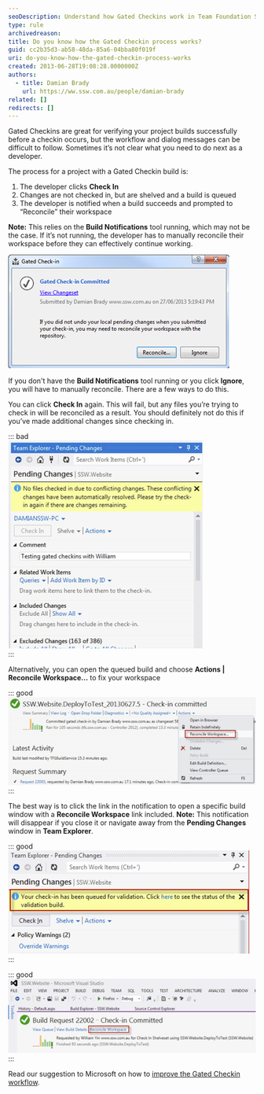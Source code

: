 ```yaml
---
seoDescription: Understand how Gated Checkins work in Team Foundation Server and improve your workflow with our guide on reconciling workspace changes.
type: rule
archivedreason:
title: Do you know how the Gated Checkin process works?
guid: cc2b35d3-ab58-48da-85a6-04bba80f019f
uri: do-you-know-how-the-gated-checkin-process-works
created: 2013-06-28T19:08:28.0000000Z
authors:
  - title: Damian Brady
    url: https://ww.ssw.com.au/people/damian-brady
related: []
redirects: []
---
```


Gated Checkins are great for verifying your project builds successfully before a checkin occurs, but the workflow and dialog messages can be difficult to follow. Sometimes it’s not clear what you need to do next as a developer.

<!--endintro-->

The process for a project with a Gated Checkin build is:

1. The developer clicks **Check In**
2. Changes are not checked in, but are shelved and a build is queued
3. The developer is notified when a build succeeds and prompted to “Reconcile” their workspace

**Note:** This relies on the **Build Notifications** tool running, which may not be the case. If it’s not running, the developer has to manually reconcile their workspace before they can effectively continue working.

![Figure: The developer is notified if a gated check-in resulted in a commit](gated-checkin-1.jpg)

If you don't have the **Build Notifications** tool running or you click **Ignore**, you will have to manually reconcile. There are a few ways to do this.

You can click **Check In** again. This will fail, but any files you’re trying to check in will be reconciled as a result. You should definitely not do this if you’ve made additional changes since checking in.

::: bad  
![Figure: Bad Example - Reconcile by clicking "Check In" again.  This will fail, but any files you're trying to check in will be reconciled.](gated-checkin-2.jpg)  
:::

Alternatively, you can open the queued build and choose **Actions | Reconcile Workspace...** to fix your workspace

::: good  
![Figure: OK Example – Open the Build and choose Actions | Reconcile Workspace...](gated-checkin-3.jpg)  
:::

The best way is to click the link in the notification to open a specific build window with a **Reconcile Workspace** link included.
**Note:** This notification will disappear if you close it or navigate away from the **Pending Changes** window in **Team Explorer**.

::: good  
![Figure: Good Example #1 – Click the link in the notification after clicking Check In](gated-checkin-4.jpg)  
:::

::: good  
![Figure: Good Example #2 – Click on the link in the notification to open the build, then click Reconcile Workspace when the build finishes](gated-checkin-5.jpg)  
:::

Read our suggestion to Microsoft on how to [improve the Gated Checkin workflow](http://www.ssw.com.au/ssw/standards/BetterSoftwareSuggestions/TeamFoundationServer.aspx#improve-gated-checkin).
